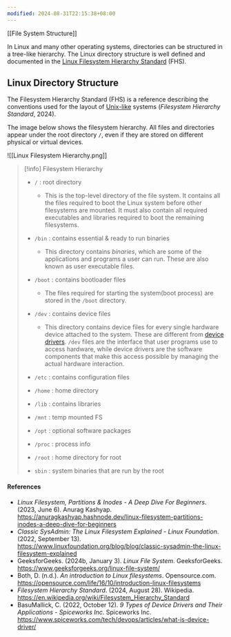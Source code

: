 ```yaml
---
modified: 2024-08-31T22:15:38+08:00
---
```

[[File System Structure]]

In Linux and many other operating systems, directories can be structured in a tree-like hierarchy. The Linux directory structure is well defined and documented in the [Linux Filesystem Hierarchy Standard](http://www.pathname.com/fhs/) (FHS).
## Linux Directory Structure

The Filesystem Hierarchy Standard (FHS) is a reference describing the conventions used for the layout of [Unix-like](https://en.wikipedia.org/wiki/Unix-like) systems (_Filesystem Hierarchy Standard_, 2024). 

The image below shows the filesystem hierarchy. All files and directories appear under the root directory `/`, even if they are stored on different physical or virtual devices. 

![[Linux Filesystem Hierarchy.png]]


>[!info] Filesystem Hierarchy
>- `/` : root directory
>	- This is the top-level directory of the file system. It contains all the files required to boot the Linux system before other filesystems are mounted. It must also contain all required executables and libraries required to boot the remaining filesystems. 
>
>- `/bin` : contains essential & ready to run binaries
>	- This directory contains _binaries_, which are some of the applications and programs a user can run. These are also known as user executable files.
>
>- `/boot` : contains bootloader files
>	- The files required for starting the system(boot process) are stored in the `/boot` directory. 
>
>- `/dev` : contains device files
>	- This directory contains device files for every single hardware device attached to the system. These are different from [device drivers](https://www.spiceworks.com/tech/devops/articles/what-is-device-driver/). `/dev` files are the interface that user programs use to access hardware, while device drivers are the software components that make this access possible by managing the actual hardware interaction.
>
>- `/etc` : contains configuration files
>
>- `/home` : home directory
>
>- `/lib` : contains libraries
>
>- `/mnt` : temp mounted FS
>
>- `/opt` : optional software packages
>
>- `/proc` : process info
>
>- `/root` : home directory for root
>
>- `sbin` : system binaries that are run by the root






#### References
- _Linux Filesystem, Partitions & Inodes - A Deep Dive For Beginners_. (2023, June 6). Anurag Kashyap. https://anuragkashyap.hashnode.dev/linux-filesystem-partitions-inodes-a-deep-dive-for-beginners
- _Classic SysAdmin: The Linux Filesystem Explained - Linux Foundation_. (2022, September 13). https://www.linuxfoundation.org/blog/blog/classic-sysadmin-the-linux-filesystem-explained
- GeeksforGeeks. (2024b, January 3). _Linux File System_. GeeksforGeeks. https://www.geeksforgeeks.org/linux-file-system/
- Both, D. (n.d.). _An introduction to Linux filesystems_. Opensource.com. https://opensource.com/life/16/10/introduction-linux-filesystems
- _Filesystem Hierarchy Standard_. (2024, August 28). Wikipedia. https://en.wikipedia.org/wiki/Filesystem_Hierarchy_Standard
- BasuMallick, C. (2022, October 12). _9 Types of Device Drivers and Their Applications - Spiceworks Inc_. Spiceworks Inc. https://www.spiceworks.com/tech/devops/articles/what-is-device-driver/

